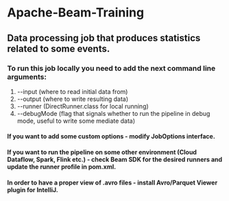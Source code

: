 # Apache-Beam-Training

## Data processing job that produces statistics related to some events.

### To run this job locally you need to add the next command line arguments:
1) --input (where to read initial data from)
2) --output (where to write resulting data)
3) --runner (DirectRunner.class for local running)
4) --debugMode (flag that signals whether to run the pipeline in debug mode, useful to write some mediate data)

#### If you want to add some custom options - modify JobOptions interface. 
#### If you want to run the pipeline on some other environment (Cloud Dataflow, Spark, Flink etc.) - check Beam SDK for the desired runners and update the runner profile in pom.xml.
#### In order to have a proper view of .avro files - install Avro/Parquet Viewer plugin for IntelliJ.